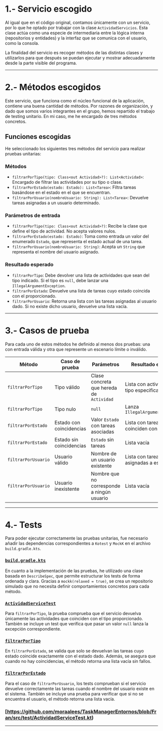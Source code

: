 # 1.- Servicio escogido

Al igual que en el código original, contamos únicamente con un servicio, por lo que he optado por trabajar con la clase `ActividadServicios`. Esta clase actúa como una especie de intermediaria entre la lógica interna (repositorios y entidades) y la interfaz que se comunica con el usuario, como la consola.

La finalidad del servicio es recoger métodos de las distintas clases y utilizarlos para que después se puedan ejecutar y mostrar adecuadamente desde la parte visible del programa.

---

# 2.- Métodos escogidos

Este servicio, que funciona como el núcleo funcional de la aplicación, contiene una buena cantidad de métodos. Por razones de organización, y dado que somos varios integrantes en el grupo, hemos repartido el trabajo de testing unitario. En mi caso, me he encargado de tres métodos concretos.

## Funciones escogidas

He seleccionado los siguientes tres métodos del servicio para realizar pruebas unitarias:

### Métodos

- `filtrarPorTipo(tipo: Class<out Actividad>?): List<Actividad>`: Encargado de filtrar las actividades por su tipo o clase.
- `filtrarPorEstado(estado: Estado): List<Tarea>`: Filtra tareas basándose en el estado en el que se encuentran.
- `filtrarPorUsuario(nombreUsuario: String): List<Tarea>`: Devuelve tareas asignadas a un usuario determinado.

### Parámetros de entrada

- `filtrarPorTipo(tipo: Class<out Actividad>?)`: Recibe la clase que define el tipo de actividad. No acepta valores nulos.
- `filtrarPorEstado(estado: Estado)`: Toma como entrada un valor del enumerado `Estado`, que representa el estado actual de una tarea.
- `filtrarPorUsuario(nombreUsuario: String)`: Acepta un `String` que representa el nombre del usuario asignado.

### Resultado esperado

- `filtrarPorTipo`: Debe devolver una lista de actividades que sean del tipo indicado. Si el tipo es `null`, debe lanzar una `IllegalArgumentException`.
- `filtrarPorEstado`: Devuelve una lista de tareas cuyo estado coincida con el proporcionado.
- `filtrarPorUsuario`: Retorna una lista con las tareas asignadas al usuario dado. Si no existe dicho usuario, devuelve una lista vacía.

---

# 3.- Casos de prueba

Para cada uno de estos métodos he definido al menos dos pruebas: una con entrada válida y otra que represente un escenario límite o inválido.

| Método                | Caso de prueba                  | Parámetros                                  | Resultado esperado                                |
|-----------------------|---------------------------------|---------------------------------------------|---------------------------------------------------|
| `filtrarPorTipo`      | Tipo válido                     | Clase concreta que hereda de `Actividad`    | Lista con actividades del tipo especificado       |
| `filtrarPorTipo`      | Tipo nulo                       | `null`                                      | Lanza `IllegalArgumentException`                  |
| `filtrarPorEstado`    | Estado con coincidencias        | Valor `Estado` con tareas asociadas         | Lista con tareas que coinciden con el estado      |
| `filtrarPorEstado`    | Estado sin coincidencias        | `Estado` sin tareas                         | Lista vacía                                       |
| `filtrarPorUsuario`   | Usuario válido                  | Nombre de un usuario existente              | Lista con tareas asignadas a ese usuario          |
| `filtrarPorUsuario`   | Usuario inexistente             | Nombre que no corresponde a ningún usuario  | Lista vacía                                       |

---

# 4.- Tests

Para poder ejecutar correctamente las pruebas unitarias, fue necesario añadir las dependencias correspondientes a `Kotest` y `MockK` en el archivo `build.gradle.kts`.

### [`build.gradle.kts`](https://github.com/moraalees/TaskManagerEntornos/blob/Fran/build.gradle.kts)

En cuanto a la implementación de las pruebas, he utilizado una clase basada en `DescribeSpec`, que permite estructurar los tests de forma ordenada y clara. Gracias a `mockk(relaxed = true)`, se crea un repositorio simulado que no necesita definir comportamientos concretos para cada método.

### [`ActividadServiceTest`](https://github.com/moraalees/TaskManagerEntornos/blob/Fran/src/test/ActividadServiceTest.kt)

Para `filtrarPorTipo`, la prueba comprueba que el servicio devuelva únicamente las actividades que coinciden con el tipo proporcionado. También se incluye un test que verifica que pasar un valor `null` lanza la excepción correspondiente.

### [`filtrarPorTipo`](https://github.com/moraalees/TaskManagerEntornos/blob/Fran/src/test/ActividadServiceTest.kt)

En `filtrarPorEstado`, se valida que solo se devuelvan las tareas cuyo estado coincide exactamente con el estado dado. Además, se asegura que cuando no hay coincidencias, el método retorna una lista vacía sin fallos.

### [`filtrarPorEstado`](https://github.com/moraalees/TaskManagerEntornos/blob/Fran/src/test/ActividadServiceTest.kt)

Para el caso de `filtrarPorUsuario`, los tests comprueban si el servicio devuelve correctamente las tareas cuando el nombre del usuario existe en el sistema. También se incluye una prueba para verificar que si no se encuentra el usuario, el método retorna una lista vacía.

### [https://github.com/moraalees/TaskManagerEntornos/blob/Fran/src/test/ActividadServiceTest.kt)

---
